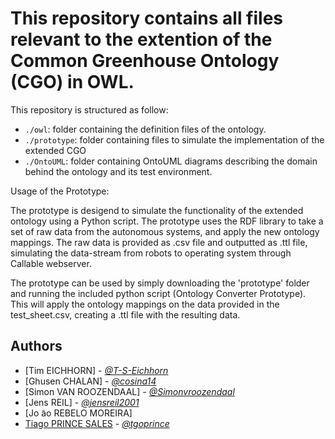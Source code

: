 # This repository contains all files relevant to the extention of the Common Greenhouse Ontology (CGO) in OWL.

This repository is structured as follow:

- `./owl`: folder containing the definition files of the ontology.
- `./prototype`: folder containing files to simulate the implementation of the extended CGO
- `./OntoUML`: folder containing OntoUML diagrams describing the domain behind the ontology and its test environment.



Usage of the Prototype:

The prototype is desigend to simulate the functionality of the extended ontology using a Python script. The prototype uses the RDF library to take a set of raw data from the autonomous systems, and apply the new ontology mappings. The raw data is provided as .csv file and outputted as .ttl file, simulating the data-stream from robots to operating system through Callable webserver.

The prototype can be used by simply downloading the 'prototype' folder and running the included python script (Ontology Converter Prototype). This will apply the ontology mappings on the data provided in the test_sheet.csv, creating a .ttl file with the resulting data.




## Authors

- [Tim EICHHORN] - [*@T-S-Eichhorn*](https://github.com/T-S-Eichhorn)
- [Ghusen CHALAN] - [*@cosina14*](https://github.com/Cosina14)
- [Simon VAN ROOZENDAAL] - [*@Simonvroozendaal*](https://github.com/SimonvRoozendaal)
- [Jens REIL] - [*@jensreil2001*](https://github.com/jensreil2001)
- [Jo ̃ao REBELO MOREIRA]
- [Tiago PRINCE SALES](https://www.researchgate.net/profile/Tiago_Prince_Sales) - [*@tgoprince*](https://github.com/tgoprince)



